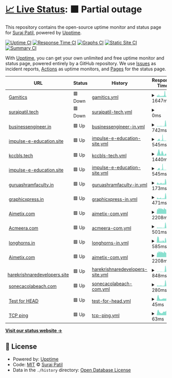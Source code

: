 # [📈 Live Status](https://spielers.github.io/hostics): <!--live status--> **🟧 Partial outage**

This repository contains the open-source uptime monitor and status page for [Suraj Patil](www.surajpatil.tech), powered by [Upptime](https://github.com/upptime/upptime).

[![Uptime CI](https://github.com/spielers/hostics/workflows/Uptime%20CI/badge.svg)](https://github.com/upptime/upptime/actions?query=workflow%3A%22Uptime+CI%22)
[![Response Time CI](https://github.com/spielers/hostics/workflows/Response%20Time%20CI/badge.svg)](https://github.com/upptime/upptime/actions?query=workflow%3A%22Response+Time+CI%22)
[![Graphs CI](https://github.com/spielers/hostics/workflows/Graphs%20CI/badge.svg)](https://github.com/upptime/upptime/actions?query=workflow%3A%22Graphs+CI%22)
[![Static Site CI](https://github.com/spielers/hostics/workflows/Static%20Site%20CI/badge.svg)](https://github.com/upptime/upptime/actions?query=workflow%3A%22Static+Site+CI%22)
[![Summary CI](https://github.com/spielers/hostics/workflows/Summary%20CI/badge.svg)](https://github.com/upptime/upptime/actions?query=workflow%3A%22Summary+CI%22)

With [Upptime](https://upptime.js.org), you can get your own unlimited and free uptime monitor and status page, powered entirely by a GitHub repository. We use [Issues](https://github.com/spielers/hostics/issues) as incident reports, [Actions](https://github.com/spielers/hostics/actions) as uptime monitors, and [Pages](https://spielers.github.io/hostics) for the status page.

<!--start: status pages-->
<!-- This summary is generated by Upptime (https://github.com/upptime/upptime) -->
<!-- Do not edit this manually, your changes will be overwritten -->
<!-- prettier-ignore -->
| URL | Status | History | Response Time | Uptime |
| --- | ------ | ------- | ------------- | ------ |
| <img alt="" src="https://favicons.githubusercontent.com/gamitics.com" height="13"> [Gamitics](https://gamitics.com/) | 🟥 Down | [gamitics.yml](https://github.com/spielers/hostics/commits/HEAD/history/gamitics.yml) | <details><summary><img alt="Response time graph" src="./graphs/gamitics/response-time-week.png" height="20"> 1647ms</summary><br><a href="https://spielers.github.io/hostics/history/gamitics"><img alt="Response time 2128" src="https://img.shields.io/endpoint?url=https%3A%2F%2Fraw.githubusercontent.com%2Fspielers%2Fhostics%2FHEAD%2Fapi%2Fgamitics%2Fresponse-time.json"></a><br><a href="https://spielers.github.io/hostics/history/gamitics"><img alt="24-hour response time 1480" src="https://img.shields.io/endpoint?url=https%3A%2F%2Fraw.githubusercontent.com%2Fspielers%2Fhostics%2FHEAD%2Fapi%2Fgamitics%2Fresponse-time-day.json"></a><br><a href="https://spielers.github.io/hostics/history/gamitics"><img alt="7-day response time 1647" src="https://img.shields.io/endpoint?url=https%3A%2F%2Fraw.githubusercontent.com%2Fspielers%2Fhostics%2FHEAD%2Fapi%2Fgamitics%2Fresponse-time-week.json"></a><br><a href="https://spielers.github.io/hostics/history/gamitics"><img alt="30-day response time 2261" src="https://img.shields.io/endpoint?url=https%3A%2F%2Fraw.githubusercontent.com%2Fspielers%2Fhostics%2FHEAD%2Fapi%2Fgamitics%2Fresponse-time-month.json"></a><br><a href="https://spielers.github.io/hostics/history/gamitics"><img alt="1-year response time 2128" src="https://img.shields.io/endpoint?url=https%3A%2F%2Fraw.githubusercontent.com%2Fspielers%2Fhostics%2FHEAD%2Fapi%2Fgamitics%2Fresponse-time-year.json"></a></details> | <details><summary><a href="https://spielers.github.io/hostics/history/gamitics">100.00%</a></summary><a href="https://spielers.github.io/hostics/history/gamitics"><img alt="All-time uptime 100.00%" src="https://img.shields.io/endpoint?url=https%3A%2F%2Fraw.githubusercontent.com%2Fspielers%2Fhostics%2FHEAD%2Fapi%2Fgamitics%2Fuptime.json"></a><br><a href="https://spielers.github.io/hostics/history/gamitics"><img alt="24-hour uptime 100.00%" src="https://img.shields.io/endpoint?url=https%3A%2F%2Fraw.githubusercontent.com%2Fspielers%2Fhostics%2FHEAD%2Fapi%2Fgamitics%2Fuptime-day.json"></a><br><a href="https://spielers.github.io/hostics/history/gamitics"><img alt="7-day uptime 100.00%" src="https://img.shields.io/endpoint?url=https%3A%2F%2Fraw.githubusercontent.com%2Fspielers%2Fhostics%2FHEAD%2Fapi%2Fgamitics%2Fuptime-week.json"></a><br><a href="https://spielers.github.io/hostics/history/gamitics"><img alt="30-day uptime 100.00%" src="https://img.shields.io/endpoint?url=https%3A%2F%2Fraw.githubusercontent.com%2Fspielers%2Fhostics%2FHEAD%2Fapi%2Fgamitics%2Fuptime-month.json"></a><br><a href="https://spielers.github.io/hostics/history/gamitics"><img alt="1-year uptime 100.00%" src="https://img.shields.io/endpoint?url=https%3A%2F%2Fraw.githubusercontent.com%2Fspielers%2Fhostics%2FHEAD%2Fapi%2Fgamitics%2Fuptime-year.json"></a></details>
| <img alt="" src="https://favicons.githubusercontent.com/surajpatil.tech" height="13"> [surajpatil.tech](http://surajpatil.tech/) | 🟥 Down | [surajpatil-tech.yml](https://github.com/spielers/hostics/commits/HEAD/history/surajpatil-tech.yml) | <details><summary><img alt="Response time graph" src="./graphs/surajpatil-tech/response-time-week.png" height="20"> 0ms</summary><br><a href="https://spielers.github.io/hostics/history/surajpatil-tech"><img alt="Response time 629" src="https://img.shields.io/endpoint?url=https%3A%2F%2Fraw.githubusercontent.com%2Fspielers%2Fhostics%2FHEAD%2Fapi%2Fsurajpatil-tech%2Fresponse-time.json"></a><br><a href="https://spielers.github.io/hostics/history/surajpatil-tech"><img alt="24-hour response time 0" src="https://img.shields.io/endpoint?url=https%3A%2F%2Fraw.githubusercontent.com%2Fspielers%2Fhostics%2FHEAD%2Fapi%2Fsurajpatil-tech%2Fresponse-time-day.json"></a><br><a href="https://spielers.github.io/hostics/history/surajpatil-tech"><img alt="7-day response time 0" src="https://img.shields.io/endpoint?url=https%3A%2F%2Fraw.githubusercontent.com%2Fspielers%2Fhostics%2FHEAD%2Fapi%2Fsurajpatil-tech%2Fresponse-time-week.json"></a><br><a href="https://spielers.github.io/hostics/history/surajpatil-tech"><img alt="30-day response time 0" src="https://img.shields.io/endpoint?url=https%3A%2F%2Fraw.githubusercontent.com%2Fspielers%2Fhostics%2FHEAD%2Fapi%2Fsurajpatil-tech%2Fresponse-time-month.json"></a><br><a href="https://spielers.github.io/hostics/history/surajpatil-tech"><img alt="1-year response time 629" src="https://img.shields.io/endpoint?url=https%3A%2F%2Fraw.githubusercontent.com%2Fspielers%2Fhostics%2FHEAD%2Fapi%2Fsurajpatil-tech%2Fresponse-time-year.json"></a></details> | <details><summary><a href="https://spielers.github.io/hostics/history/surajpatil-tech">100.00%</a></summary><a href="https://spielers.github.io/hostics/history/surajpatil-tech"><img alt="All-time uptime 100.00%" src="https://img.shields.io/endpoint?url=https%3A%2F%2Fraw.githubusercontent.com%2Fspielers%2Fhostics%2FHEAD%2Fapi%2Fsurajpatil-tech%2Fuptime.json"></a><br><a href="https://spielers.github.io/hostics/history/surajpatil-tech"><img alt="24-hour uptime 100.00%" src="https://img.shields.io/endpoint?url=https%3A%2F%2Fraw.githubusercontent.com%2Fspielers%2Fhostics%2FHEAD%2Fapi%2Fsurajpatil-tech%2Fuptime-day.json"></a><br><a href="https://spielers.github.io/hostics/history/surajpatil-tech"><img alt="7-day uptime 100.00%" src="https://img.shields.io/endpoint?url=https%3A%2F%2Fraw.githubusercontent.com%2Fspielers%2Fhostics%2FHEAD%2Fapi%2Fsurajpatil-tech%2Fuptime-week.json"></a><br><a href="https://spielers.github.io/hostics/history/surajpatil-tech"><img alt="30-day uptime 100.00%" src="https://img.shields.io/endpoint?url=https%3A%2F%2Fraw.githubusercontent.com%2Fspielers%2Fhostics%2FHEAD%2Fapi%2Fsurajpatil-tech%2Fuptime-month.json"></a><br><a href="https://spielers.github.io/hostics/history/surajpatil-tech"><img alt="1-year uptime 100.00%" src="https://img.shields.io/endpoint?url=https%3A%2F%2Fraw.githubusercontent.com%2Fspielers%2Fhostics%2FHEAD%2Fapi%2Fsurajpatil-tech%2Fuptime-year.json"></a></details>
| <img alt="" src="https://favicons.githubusercontent.com/businessengineer.in" height="13"> [businessengineer.in](http://businessengineer.in) | 🟩 Up | [businessengineer-in.yml](https://github.com/spielers/hostics/commits/HEAD/history/businessengineer-in.yml) | <details><summary><img alt="Response time graph" src="./graphs/businessengineer-in/response-time-week.png" height="20"> 742ms</summary><br><a href="https://spielers.github.io/hostics/history/businessengineer-in"><img alt="Response time 1747" src="https://img.shields.io/endpoint?url=https%3A%2F%2Fraw.githubusercontent.com%2Fspielers%2Fhostics%2FHEAD%2Fapi%2Fbusinessengineer-in%2Fresponse-time.json"></a><br><a href="https://spielers.github.io/hostics/history/businessengineer-in"><img alt="24-hour response time 427" src="https://img.shields.io/endpoint?url=https%3A%2F%2Fraw.githubusercontent.com%2Fspielers%2Fhostics%2FHEAD%2Fapi%2Fbusinessengineer-in%2Fresponse-time-day.json"></a><br><a href="https://spielers.github.io/hostics/history/businessengineer-in"><img alt="7-day response time 742" src="https://img.shields.io/endpoint?url=https%3A%2F%2Fraw.githubusercontent.com%2Fspielers%2Fhostics%2FHEAD%2Fapi%2Fbusinessengineer-in%2Fresponse-time-week.json"></a><br><a href="https://spielers.github.io/hostics/history/businessengineer-in"><img alt="30-day response time 1079" src="https://img.shields.io/endpoint?url=https%3A%2F%2Fraw.githubusercontent.com%2Fspielers%2Fhostics%2FHEAD%2Fapi%2Fbusinessengineer-in%2Fresponse-time-month.json"></a><br><a href="https://spielers.github.io/hostics/history/businessengineer-in"><img alt="1-year response time 1747" src="https://img.shields.io/endpoint?url=https%3A%2F%2Fraw.githubusercontent.com%2Fspielers%2Fhostics%2FHEAD%2Fapi%2Fbusinessengineer-in%2Fresponse-time-year.json"></a></details> | <details><summary><a href="https://spielers.github.io/hostics/history/businessengineer-in">0.00%</a></summary><a href="https://spielers.github.io/hostics/history/businessengineer-in"><img alt="All-time uptime 0.00%" src="https://img.shields.io/endpoint?url=https%3A%2F%2Fraw.githubusercontent.com%2Fspielers%2Fhostics%2FHEAD%2Fapi%2Fbusinessengineer-in%2Fuptime.json"></a><br><a href="https://spielers.github.io/hostics/history/businessengineer-in"><img alt="24-hour uptime 0.00%" src="https://img.shields.io/endpoint?url=https%3A%2F%2Fraw.githubusercontent.com%2Fspielers%2Fhostics%2FHEAD%2Fapi%2Fbusinessengineer-in%2Fuptime-day.json"></a><br><a href="https://spielers.github.io/hostics/history/businessengineer-in"><img alt="7-day uptime 0.00%" src="https://img.shields.io/endpoint?url=https%3A%2F%2Fraw.githubusercontent.com%2Fspielers%2Fhostics%2FHEAD%2Fapi%2Fbusinessengineer-in%2Fuptime-week.json"></a><br><a href="https://spielers.github.io/hostics/history/businessengineer-in"><img alt="30-day uptime 1.38%" src="https://img.shields.io/endpoint?url=https%3A%2F%2Fraw.githubusercontent.com%2Fspielers%2Fhostics%2FHEAD%2Fapi%2Fbusinessengineer-in%2Fuptime-month.json"></a><br><a href="https://spielers.github.io/hostics/history/businessengineer-in"><img alt="1-year uptime 0.00%" src="https://img.shields.io/endpoint?url=https%3A%2F%2Fraw.githubusercontent.com%2Fspielers%2Fhostics%2FHEAD%2Fapi%2Fbusinessengineer-in%2Fuptime-year.json"></a></details>
| <img alt="" src="https://favicons.githubusercontent.com/impulse-e-education.site" height="13"> [impulse-e-education.site](https://impulse-e-education.site) | 🟩 Up | [impulse-e-education-site.yml](https://github.com/spielers/hostics/commits/HEAD/history/impulse-e-education-site.yml) | <details><summary><img alt="Response time graph" src="./graphs/impulse-e-education-site/response-time-week.png" height="20"> 545ms</summary><br><a href="https://spielers.github.io/hostics/history/impulse-e-education-site"><img alt="Response time 328" src="https://img.shields.io/endpoint?url=https%3A%2F%2Fraw.githubusercontent.com%2Fspielers%2Fhostics%2FHEAD%2Fapi%2Fimpulse-e-education-site%2Fresponse-time.json"></a><br><a href="https://spielers.github.io/hostics/history/impulse-e-education-site"><img alt="24-hour response time 146" src="https://img.shields.io/endpoint?url=https%3A%2F%2Fraw.githubusercontent.com%2Fspielers%2Fhostics%2FHEAD%2Fapi%2Fimpulse-e-education-site%2Fresponse-time-day.json"></a><br><a href="https://spielers.github.io/hostics/history/impulse-e-education-site"><img alt="7-day response time 545" src="https://img.shields.io/endpoint?url=https%3A%2F%2Fraw.githubusercontent.com%2Fspielers%2Fhostics%2FHEAD%2Fapi%2Fimpulse-e-education-site%2Fresponse-time-week.json"></a><br><a href="https://spielers.github.io/hostics/history/impulse-e-education-site"><img alt="30-day response time 517" src="https://img.shields.io/endpoint?url=https%3A%2F%2Fraw.githubusercontent.com%2Fspielers%2Fhostics%2FHEAD%2Fapi%2Fimpulse-e-education-site%2Fresponse-time-month.json"></a><br><a href="https://spielers.github.io/hostics/history/impulse-e-education-site"><img alt="1-year response time 328" src="https://img.shields.io/endpoint?url=https%3A%2F%2Fraw.githubusercontent.com%2Fspielers%2Fhostics%2FHEAD%2Fapi%2Fimpulse-e-education-site%2Fresponse-time-year.json"></a></details> | <details><summary><a href="https://spielers.github.io/hostics/history/impulse-e-education-site">100.00%</a></summary><a href="https://spielers.github.io/hostics/history/impulse-e-education-site"><img alt="All-time uptime 100.00%" src="https://img.shields.io/endpoint?url=https%3A%2F%2Fraw.githubusercontent.com%2Fspielers%2Fhostics%2FHEAD%2Fapi%2Fimpulse-e-education-site%2Fuptime.json"></a><br><a href="https://spielers.github.io/hostics/history/impulse-e-education-site"><img alt="24-hour uptime 100.00%" src="https://img.shields.io/endpoint?url=https%3A%2F%2Fraw.githubusercontent.com%2Fspielers%2Fhostics%2FHEAD%2Fapi%2Fimpulse-e-education-site%2Fuptime-day.json"></a><br><a href="https://spielers.github.io/hostics/history/impulse-e-education-site"><img alt="7-day uptime 100.00%" src="https://img.shields.io/endpoint?url=https%3A%2F%2Fraw.githubusercontent.com%2Fspielers%2Fhostics%2FHEAD%2Fapi%2Fimpulse-e-education-site%2Fuptime-week.json"></a><br><a href="https://spielers.github.io/hostics/history/impulse-e-education-site"><img alt="30-day uptime 100.00%" src="https://img.shields.io/endpoint?url=https%3A%2F%2Fraw.githubusercontent.com%2Fspielers%2Fhostics%2FHEAD%2Fapi%2Fimpulse-e-education-site%2Fuptime-month.json"></a><br><a href="https://spielers.github.io/hostics/history/impulse-e-education-site"><img alt="1-year uptime 100.00%" src="https://img.shields.io/endpoint?url=https%3A%2F%2Fraw.githubusercontent.com%2Fspielers%2Fhostics%2FHEAD%2Fapi%2Fimpulse-e-education-site%2Fuptime-year.json"></a></details>
| <img alt="" src="https://favicons.githubusercontent.com/kccbls.tech" height="13"> [kccbls.tech](https://kccbls.tech) | 🟩 Up | [kccbls-tech.yml](https://github.com/spielers/hostics/commits/HEAD/history/kccbls-tech.yml) | <details><summary><img alt="Response time graph" src="./graphs/kccbls-tech/response-time-week.png" height="20"> 1440ms</summary><br><a href="https://spielers.github.io/hostics/history/kccbls-tech"><img alt="Response time 1132" src="https://img.shields.io/endpoint?url=https%3A%2F%2Fraw.githubusercontent.com%2Fspielers%2Fhostics%2FHEAD%2Fapi%2Fkccbls-tech%2Fresponse-time.json"></a><br><a href="https://spielers.github.io/hostics/history/kccbls-tech"><img alt="24-hour response time 924" src="https://img.shields.io/endpoint?url=https%3A%2F%2Fraw.githubusercontent.com%2Fspielers%2Fhostics%2FHEAD%2Fapi%2Fkccbls-tech%2Fresponse-time-day.json"></a><br><a href="https://spielers.github.io/hostics/history/kccbls-tech"><img alt="7-day response time 1440" src="https://img.shields.io/endpoint?url=https%3A%2F%2Fraw.githubusercontent.com%2Fspielers%2Fhostics%2FHEAD%2Fapi%2Fkccbls-tech%2Fresponse-time-week.json"></a><br><a href="https://spielers.github.io/hostics/history/kccbls-tech"><img alt="30-day response time 1072" src="https://img.shields.io/endpoint?url=https%3A%2F%2Fraw.githubusercontent.com%2Fspielers%2Fhostics%2FHEAD%2Fapi%2Fkccbls-tech%2Fresponse-time-month.json"></a><br><a href="https://spielers.github.io/hostics/history/kccbls-tech"><img alt="1-year response time 1132" src="https://img.shields.io/endpoint?url=https%3A%2F%2Fraw.githubusercontent.com%2Fspielers%2Fhostics%2FHEAD%2Fapi%2Fkccbls-tech%2Fresponse-time-year.json"></a></details> | <details><summary><a href="https://spielers.github.io/hostics/history/kccbls-tech">100.00%</a></summary><a href="https://spielers.github.io/hostics/history/kccbls-tech"><img alt="All-time uptime 100.00%" src="https://img.shields.io/endpoint?url=https%3A%2F%2Fraw.githubusercontent.com%2Fspielers%2Fhostics%2FHEAD%2Fapi%2Fkccbls-tech%2Fuptime.json"></a><br><a href="https://spielers.github.io/hostics/history/kccbls-tech"><img alt="24-hour uptime 100.00%" src="https://img.shields.io/endpoint?url=https%3A%2F%2Fraw.githubusercontent.com%2Fspielers%2Fhostics%2FHEAD%2Fapi%2Fkccbls-tech%2Fuptime-day.json"></a><br><a href="https://spielers.github.io/hostics/history/kccbls-tech"><img alt="7-day uptime 100.00%" src="https://img.shields.io/endpoint?url=https%3A%2F%2Fraw.githubusercontent.com%2Fspielers%2Fhostics%2FHEAD%2Fapi%2Fkccbls-tech%2Fuptime-week.json"></a><br><a href="https://spielers.github.io/hostics/history/kccbls-tech"><img alt="30-day uptime 100.00%" src="https://img.shields.io/endpoint?url=https%3A%2F%2Fraw.githubusercontent.com%2Fspielers%2Fhostics%2FHEAD%2Fapi%2Fkccbls-tech%2Fuptime-month.json"></a><br><a href="https://spielers.github.io/hostics/history/kccbls-tech"><img alt="1-year uptime 100.00%" src="https://img.shields.io/endpoint?url=https%3A%2F%2Fraw.githubusercontent.com%2Fspielers%2Fhostics%2FHEAD%2Fapi%2Fkccbls-tech%2Fuptime-year.json"></a></details>
| <img alt="" src="https://favicons.githubusercontent.com/impulse-e-education.site" height="13"> [impulse-e-education.site](https://impulse-e-education.site) | 🟩 Up | [impulse-e-education-site.yml](https://github.com/spielers/hostics/commits/HEAD/history/impulse-e-education-site.yml) | <details><summary><img alt="Response time graph" src="./graphs/impulse-e-education-site/response-time-week.png" height="20"> 545ms</summary><br><a href="https://spielers.github.io/hostics/history/impulse-e-education-site"><img alt="Response time 328" src="https://img.shields.io/endpoint?url=https%3A%2F%2Fraw.githubusercontent.com%2Fspielers%2Fhostics%2FHEAD%2Fapi%2Fimpulse-e-education-site%2Fresponse-time.json"></a><br><a href="https://spielers.github.io/hostics/history/impulse-e-education-site"><img alt="24-hour response time 146" src="https://img.shields.io/endpoint?url=https%3A%2F%2Fraw.githubusercontent.com%2Fspielers%2Fhostics%2FHEAD%2Fapi%2Fimpulse-e-education-site%2Fresponse-time-day.json"></a><br><a href="https://spielers.github.io/hostics/history/impulse-e-education-site"><img alt="7-day response time 545" src="https://img.shields.io/endpoint?url=https%3A%2F%2Fraw.githubusercontent.com%2Fspielers%2Fhostics%2FHEAD%2Fapi%2Fimpulse-e-education-site%2Fresponse-time-week.json"></a><br><a href="https://spielers.github.io/hostics/history/impulse-e-education-site"><img alt="30-day response time 517" src="https://img.shields.io/endpoint?url=https%3A%2F%2Fraw.githubusercontent.com%2Fspielers%2Fhostics%2FHEAD%2Fapi%2Fimpulse-e-education-site%2Fresponse-time-month.json"></a><br><a href="https://spielers.github.io/hostics/history/impulse-e-education-site"><img alt="1-year response time 328" src="https://img.shields.io/endpoint?url=https%3A%2F%2Fraw.githubusercontent.com%2Fspielers%2Fhostics%2FHEAD%2Fapi%2Fimpulse-e-education-site%2Fresponse-time-year.json"></a></details> | <details><summary><a href="https://spielers.github.io/hostics/history/impulse-e-education-site">100.00%</a></summary><a href="https://spielers.github.io/hostics/history/impulse-e-education-site"><img alt="All-time uptime 100.00%" src="https://img.shields.io/endpoint?url=https%3A%2F%2Fraw.githubusercontent.com%2Fspielers%2Fhostics%2FHEAD%2Fapi%2Fimpulse-e-education-site%2Fuptime.json"></a><br><a href="https://spielers.github.io/hostics/history/impulse-e-education-site"><img alt="24-hour uptime 100.00%" src="https://img.shields.io/endpoint?url=https%3A%2F%2Fraw.githubusercontent.com%2Fspielers%2Fhostics%2FHEAD%2Fapi%2Fimpulse-e-education-site%2Fuptime-day.json"></a><br><a href="https://spielers.github.io/hostics/history/impulse-e-education-site"><img alt="7-day uptime 100.00%" src="https://img.shields.io/endpoint?url=https%3A%2F%2Fraw.githubusercontent.com%2Fspielers%2Fhostics%2FHEAD%2Fapi%2Fimpulse-e-education-site%2Fuptime-week.json"></a><br><a href="https://spielers.github.io/hostics/history/impulse-e-education-site"><img alt="30-day uptime 100.00%" src="https://img.shields.io/endpoint?url=https%3A%2F%2Fraw.githubusercontent.com%2Fspielers%2Fhostics%2FHEAD%2Fapi%2Fimpulse-e-education-site%2Fuptime-month.json"></a><br><a href="https://spielers.github.io/hostics/history/impulse-e-education-site"><img alt="1-year uptime 100.00%" src="https://img.shields.io/endpoint?url=https%3A%2F%2Fraw.githubusercontent.com%2Fspielers%2Fhostics%2FHEAD%2Fapi%2Fimpulse-e-education-site%2Fuptime-year.json"></a></details>
| <img alt="" src="https://favicons.githubusercontent.com/guruashramfaculty.in" height="13"> [guruashramfaculty.in](https://guruashramfaculty.in) | 🟩 Up | [guruashramfaculty-in.yml](https://github.com/spielers/hostics/commits/HEAD/history/guruashramfaculty-in.yml) | <details><summary><img alt="Response time graph" src="./graphs/guruashramfaculty-in/response-time-week.png" height="20"> 173ms</summary><br><a href="https://spielers.github.io/hostics/history/guruashramfaculty-in"><img alt="Response time 2447" src="https://img.shields.io/endpoint?url=https%3A%2F%2Fraw.githubusercontent.com%2Fspielers%2Fhostics%2FHEAD%2Fapi%2Fguruashramfaculty-in%2Fresponse-time.json"></a><br><a href="https://spielers.github.io/hostics/history/guruashramfaculty-in"><img alt="24-hour response time 212" src="https://img.shields.io/endpoint?url=https%3A%2F%2Fraw.githubusercontent.com%2Fspielers%2Fhostics%2FHEAD%2Fapi%2Fguruashramfaculty-in%2Fresponse-time-day.json"></a><br><a href="https://spielers.github.io/hostics/history/guruashramfaculty-in"><img alt="7-day response time 173" src="https://img.shields.io/endpoint?url=https%3A%2F%2Fraw.githubusercontent.com%2Fspielers%2Fhostics%2FHEAD%2Fapi%2Fguruashramfaculty-in%2Fresponse-time-week.json"></a><br><a href="https://spielers.github.io/hostics/history/guruashramfaculty-in"><img alt="30-day response time 1139" src="https://img.shields.io/endpoint?url=https%3A%2F%2Fraw.githubusercontent.com%2Fspielers%2Fhostics%2FHEAD%2Fapi%2Fguruashramfaculty-in%2Fresponse-time-month.json"></a><br><a href="https://spielers.github.io/hostics/history/guruashramfaculty-in"><img alt="1-year response time 2447" src="https://img.shields.io/endpoint?url=https%3A%2F%2Fraw.githubusercontent.com%2Fspielers%2Fhostics%2FHEAD%2Fapi%2Fguruashramfaculty-in%2Fresponse-time-year.json"></a></details> | <details><summary><a href="https://spielers.github.io/hostics/history/guruashramfaculty-in">100.00%</a></summary><a href="https://spielers.github.io/hostics/history/guruashramfaculty-in"><img alt="All-time uptime 100.00%" src="https://img.shields.io/endpoint?url=https%3A%2F%2Fraw.githubusercontent.com%2Fspielers%2Fhostics%2FHEAD%2Fapi%2Fguruashramfaculty-in%2Fuptime.json"></a><br><a href="https://spielers.github.io/hostics/history/guruashramfaculty-in"><img alt="24-hour uptime 100.00%" src="https://img.shields.io/endpoint?url=https%3A%2F%2Fraw.githubusercontent.com%2Fspielers%2Fhostics%2FHEAD%2Fapi%2Fguruashramfaculty-in%2Fuptime-day.json"></a><br><a href="https://spielers.github.io/hostics/history/guruashramfaculty-in"><img alt="7-day uptime 100.00%" src="https://img.shields.io/endpoint?url=https%3A%2F%2Fraw.githubusercontent.com%2Fspielers%2Fhostics%2FHEAD%2Fapi%2Fguruashramfaculty-in%2Fuptime-week.json"></a><br><a href="https://spielers.github.io/hostics/history/guruashramfaculty-in"><img alt="30-day uptime 100.00%" src="https://img.shields.io/endpoint?url=https%3A%2F%2Fraw.githubusercontent.com%2Fspielers%2Fhostics%2FHEAD%2Fapi%2Fguruashramfaculty-in%2Fuptime-month.json"></a><br><a href="https://spielers.github.io/hostics/history/guruashramfaculty-in"><img alt="1-year uptime 100.00%" src="https://img.shields.io/endpoint?url=https%3A%2F%2Fraw.githubusercontent.com%2Fspielers%2Fhostics%2FHEAD%2Fapi%2Fguruashramfaculty-in%2Fuptime-year.json"></a></details>
| <img alt="" src="https://favicons.githubusercontent.com/graphicxpress.in" height="13"> [graphicxpress.in](http://graphicxpress.in/) | 🟩 Up | [graphicxpress-in.yml](https://github.com/spielers/hostics/commits/HEAD/history/graphicxpress-in.yml) | <details><summary><img alt="Response time graph" src="./graphs/graphicxpress-in/response-time-week.png" height="20"> 471ms</summary><br><a href="https://spielers.github.io/hostics/history/graphicxpress-in"><img alt="Response time 388" src="https://img.shields.io/endpoint?url=https%3A%2F%2Fraw.githubusercontent.com%2Fspielers%2Fhostics%2FHEAD%2Fapi%2Fgraphicxpress-in%2Fresponse-time.json"></a><br><a href="https://spielers.github.io/hostics/history/graphicxpress-in"><img alt="24-hour response time 534" src="https://img.shields.io/endpoint?url=https%3A%2F%2Fraw.githubusercontent.com%2Fspielers%2Fhostics%2FHEAD%2Fapi%2Fgraphicxpress-in%2Fresponse-time-day.json"></a><br><a href="https://spielers.github.io/hostics/history/graphicxpress-in"><img alt="7-day response time 471" src="https://img.shields.io/endpoint?url=https%3A%2F%2Fraw.githubusercontent.com%2Fspielers%2Fhostics%2FHEAD%2Fapi%2Fgraphicxpress-in%2Fresponse-time-week.json"></a><br><a href="https://spielers.github.io/hostics/history/graphicxpress-in"><img alt="30-day response time 330" src="https://img.shields.io/endpoint?url=https%3A%2F%2Fraw.githubusercontent.com%2Fspielers%2Fhostics%2FHEAD%2Fapi%2Fgraphicxpress-in%2Fresponse-time-month.json"></a><br><a href="https://spielers.github.io/hostics/history/graphicxpress-in"><img alt="1-year response time 388" src="https://img.shields.io/endpoint?url=https%3A%2F%2Fraw.githubusercontent.com%2Fspielers%2Fhostics%2FHEAD%2Fapi%2Fgraphicxpress-in%2Fresponse-time-year.json"></a></details> | <details><summary><a href="https://spielers.github.io/hostics/history/graphicxpress-in">0.00%</a></summary><a href="https://spielers.github.io/hostics/history/graphicxpress-in"><img alt="All-time uptime 0.00%" src="https://img.shields.io/endpoint?url=https%3A%2F%2Fraw.githubusercontent.com%2Fspielers%2Fhostics%2FHEAD%2Fapi%2Fgraphicxpress-in%2Fuptime.json"></a><br><a href="https://spielers.github.io/hostics/history/graphicxpress-in"><img alt="24-hour uptime 0.00%" src="https://img.shields.io/endpoint?url=https%3A%2F%2Fraw.githubusercontent.com%2Fspielers%2Fhostics%2FHEAD%2Fapi%2Fgraphicxpress-in%2Fuptime-day.json"></a><br><a href="https://spielers.github.io/hostics/history/graphicxpress-in"><img alt="7-day uptime 0.00%" src="https://img.shields.io/endpoint?url=https%3A%2F%2Fraw.githubusercontent.com%2Fspielers%2Fhostics%2FHEAD%2Fapi%2Fgraphicxpress-in%2Fuptime-week.json"></a><br><a href="https://spielers.github.io/hostics/history/graphicxpress-in"><img alt="30-day uptime 1.38%" src="https://img.shields.io/endpoint?url=https%3A%2F%2Fraw.githubusercontent.com%2Fspielers%2Fhostics%2FHEAD%2Fapi%2Fgraphicxpress-in%2Fuptime-month.json"></a><br><a href="https://spielers.github.io/hostics/history/graphicxpress-in"><img alt="1-year uptime 0.00%" src="https://img.shields.io/endpoint?url=https%3A%2F%2Fraw.githubusercontent.com%2Fspielers%2Fhostics%2FHEAD%2Fapi%2Fgraphicxpress-in%2Fuptime-year.json"></a></details>
| <img alt="" src="https://favicons.githubusercontent.com/aimetix.com" height="13"> [Aimetix.com](https://aimetix.com) | 🟩 Up | [aimetix-com.yml](https://github.com/spielers/hostics/commits/HEAD/history/aimetix-com.yml) | <details><summary><img alt="Response time graph" src="./graphs/aimetix-com/response-time-week.png" height="20"> 2208ms</summary><br><a href="https://spielers.github.io/hostics/history/aimetix-com"><img alt="Response time 1635" src="https://img.shields.io/endpoint?url=https%3A%2F%2Fraw.githubusercontent.com%2Fspielers%2Fhostics%2FHEAD%2Fapi%2Faimetix-com%2Fresponse-time.json"></a><br><a href="https://spielers.github.io/hostics/history/aimetix-com"><img alt="24-hour response time 1956" src="https://img.shields.io/endpoint?url=https%3A%2F%2Fraw.githubusercontent.com%2Fspielers%2Fhostics%2FHEAD%2Fapi%2Faimetix-com%2Fresponse-time-day.json"></a><br><a href="https://spielers.github.io/hostics/history/aimetix-com"><img alt="7-day response time 2208" src="https://img.shields.io/endpoint?url=https%3A%2F%2Fraw.githubusercontent.com%2Fspielers%2Fhostics%2FHEAD%2Fapi%2Faimetix-com%2Fresponse-time-week.json"></a><br><a href="https://spielers.github.io/hostics/history/aimetix-com"><img alt="30-day response time 2538" src="https://img.shields.io/endpoint?url=https%3A%2F%2Fraw.githubusercontent.com%2Fspielers%2Fhostics%2FHEAD%2Fapi%2Faimetix-com%2Fresponse-time-month.json"></a><br><a href="https://spielers.github.io/hostics/history/aimetix-com"><img alt="1-year response time 1635" src="https://img.shields.io/endpoint?url=https%3A%2F%2Fraw.githubusercontent.com%2Fspielers%2Fhostics%2FHEAD%2Fapi%2Faimetix-com%2Fresponse-time-year.json"></a></details> | <details><summary><a href="https://spielers.github.io/hostics/history/aimetix-com">100.00%</a></summary><a href="https://spielers.github.io/hostics/history/aimetix-com"><img alt="All-time uptime 100.00%" src="https://img.shields.io/endpoint?url=https%3A%2F%2Fraw.githubusercontent.com%2Fspielers%2Fhostics%2FHEAD%2Fapi%2Faimetix-com%2Fuptime.json"></a><br><a href="https://spielers.github.io/hostics/history/aimetix-com"><img alt="24-hour uptime 100.00%" src="https://img.shields.io/endpoint?url=https%3A%2F%2Fraw.githubusercontent.com%2Fspielers%2Fhostics%2FHEAD%2Fapi%2Faimetix-com%2Fuptime-day.json"></a><br><a href="https://spielers.github.io/hostics/history/aimetix-com"><img alt="7-day uptime 100.00%" src="https://img.shields.io/endpoint?url=https%3A%2F%2Fraw.githubusercontent.com%2Fspielers%2Fhostics%2FHEAD%2Fapi%2Faimetix-com%2Fuptime-week.json"></a><br><a href="https://spielers.github.io/hostics/history/aimetix-com"><img alt="30-day uptime 100.00%" src="https://img.shields.io/endpoint?url=https%3A%2F%2Fraw.githubusercontent.com%2Fspielers%2Fhostics%2FHEAD%2Fapi%2Faimetix-com%2Fuptime-month.json"></a><br><a href="https://spielers.github.io/hostics/history/aimetix-com"><img alt="1-year uptime 100.00%" src="https://img.shields.io/endpoint?url=https%3A%2F%2Fraw.githubusercontent.com%2Fspielers%2Fhostics%2FHEAD%2Fapi%2Faimetix-com%2Fuptime-year.json"></a></details>
| <img alt="" src="https://favicons.githubusercontent.com/acmeera.com" height="13"> [Acmeera.com](https://acmeera.com) | 🟩 Up | [acmeera-com.yml](https://github.com/spielers/hostics/commits/HEAD/history/acmeera-com.yml) | <details><summary><img alt="Response time graph" src="./graphs/acmeera-com/response-time-week.png" height="20"> 501ms</summary><br><a href="https://spielers.github.io/hostics/history/acmeera-com"><img alt="Response time 2655" src="https://img.shields.io/endpoint?url=https%3A%2F%2Fraw.githubusercontent.com%2Fspielers%2Fhostics%2FHEAD%2Fapi%2Facmeera-com%2Fresponse-time.json"></a><br><a href="https://spielers.github.io/hostics/history/acmeera-com"><img alt="24-hour response time 317" src="https://img.shields.io/endpoint?url=https%3A%2F%2Fraw.githubusercontent.com%2Fspielers%2Fhostics%2FHEAD%2Fapi%2Facmeera-com%2Fresponse-time-day.json"></a><br><a href="https://spielers.github.io/hostics/history/acmeera-com"><img alt="7-day response time 501" src="https://img.shields.io/endpoint?url=https%3A%2F%2Fraw.githubusercontent.com%2Fspielers%2Fhostics%2FHEAD%2Fapi%2Facmeera-com%2Fresponse-time-week.json"></a><br><a href="https://spielers.github.io/hostics/history/acmeera-com"><img alt="30-day response time 3644" src="https://img.shields.io/endpoint?url=https%3A%2F%2Fraw.githubusercontent.com%2Fspielers%2Fhostics%2FHEAD%2Fapi%2Facmeera-com%2Fresponse-time-month.json"></a><br><a href="https://spielers.github.io/hostics/history/acmeera-com"><img alt="1-year response time 2655" src="https://img.shields.io/endpoint?url=https%3A%2F%2Fraw.githubusercontent.com%2Fspielers%2Fhostics%2FHEAD%2Fapi%2Facmeera-com%2Fresponse-time-year.json"></a></details> | <details><summary><a href="https://spielers.github.io/hostics/history/acmeera-com">100.00%</a></summary><a href="https://spielers.github.io/hostics/history/acmeera-com"><img alt="All-time uptime 100.00%" src="https://img.shields.io/endpoint?url=https%3A%2F%2Fraw.githubusercontent.com%2Fspielers%2Fhostics%2FHEAD%2Fapi%2Facmeera-com%2Fuptime.json"></a><br><a href="https://spielers.github.io/hostics/history/acmeera-com"><img alt="24-hour uptime 100.00%" src="https://img.shields.io/endpoint?url=https%3A%2F%2Fraw.githubusercontent.com%2Fspielers%2Fhostics%2FHEAD%2Fapi%2Facmeera-com%2Fuptime-day.json"></a><br><a href="https://spielers.github.io/hostics/history/acmeera-com"><img alt="7-day uptime 100.00%" src="https://img.shields.io/endpoint?url=https%3A%2F%2Fraw.githubusercontent.com%2Fspielers%2Fhostics%2FHEAD%2Fapi%2Facmeera-com%2Fuptime-week.json"></a><br><a href="https://spielers.github.io/hostics/history/acmeera-com"><img alt="30-day uptime 100.00%" src="https://img.shields.io/endpoint?url=https%3A%2F%2Fraw.githubusercontent.com%2Fspielers%2Fhostics%2FHEAD%2Fapi%2Facmeera-com%2Fuptime-month.json"></a><br><a href="https://spielers.github.io/hostics/history/acmeera-com"><img alt="1-year uptime 100.00%" src="https://img.shields.io/endpoint?url=https%3A%2F%2Fraw.githubusercontent.com%2Fspielers%2Fhostics%2FHEAD%2Fapi%2Facmeera-com%2Fuptime-year.json"></a></details>
| <img alt="" src="https://favicons.githubusercontent.com/longhorns.in" height="13"> [longhorns.in](https://longhorns.in) | 🟩 Up | [longhorns-in.yml](https://github.com/spielers/hostics/commits/HEAD/history/longhorns-in.yml) | <details><summary><img alt="Response time graph" src="./graphs/longhorns-in/response-time-week.png" height="20"> 585ms</summary><br><a href="https://spielers.github.io/hostics/history/longhorns-in"><img alt="Response time 1378" src="https://img.shields.io/endpoint?url=https%3A%2F%2Fraw.githubusercontent.com%2Fspielers%2Fhostics%2FHEAD%2Fapi%2Flonghorns-in%2Fresponse-time.json"></a><br><a href="https://spielers.github.io/hostics/history/longhorns-in"><img alt="24-hour response time 252" src="https://img.shields.io/endpoint?url=https%3A%2F%2Fraw.githubusercontent.com%2Fspielers%2Fhostics%2FHEAD%2Fapi%2Flonghorns-in%2Fresponse-time-day.json"></a><br><a href="https://spielers.github.io/hostics/history/longhorns-in"><img alt="7-day response time 585" src="https://img.shields.io/endpoint?url=https%3A%2F%2Fraw.githubusercontent.com%2Fspielers%2Fhostics%2FHEAD%2Fapi%2Flonghorns-in%2Fresponse-time-week.json"></a><br><a href="https://spielers.github.io/hostics/history/longhorns-in"><img alt="30-day response time 1210" src="https://img.shields.io/endpoint?url=https%3A%2F%2Fraw.githubusercontent.com%2Fspielers%2Fhostics%2FHEAD%2Fapi%2Flonghorns-in%2Fresponse-time-month.json"></a><br><a href="https://spielers.github.io/hostics/history/longhorns-in"><img alt="1-year response time 1378" src="https://img.shields.io/endpoint?url=https%3A%2F%2Fraw.githubusercontent.com%2Fspielers%2Fhostics%2FHEAD%2Fapi%2Flonghorns-in%2Fresponse-time-year.json"></a></details> | <details><summary><a href="https://spielers.github.io/hostics/history/longhorns-in">100.00%</a></summary><a href="https://spielers.github.io/hostics/history/longhorns-in"><img alt="All-time uptime 100.00%" src="https://img.shields.io/endpoint?url=https%3A%2F%2Fraw.githubusercontent.com%2Fspielers%2Fhostics%2FHEAD%2Fapi%2Flonghorns-in%2Fuptime.json"></a><br><a href="https://spielers.github.io/hostics/history/longhorns-in"><img alt="24-hour uptime 100.00%" src="https://img.shields.io/endpoint?url=https%3A%2F%2Fraw.githubusercontent.com%2Fspielers%2Fhostics%2FHEAD%2Fapi%2Flonghorns-in%2Fuptime-day.json"></a><br><a href="https://spielers.github.io/hostics/history/longhorns-in"><img alt="7-day uptime 100.00%" src="https://img.shields.io/endpoint?url=https%3A%2F%2Fraw.githubusercontent.com%2Fspielers%2Fhostics%2FHEAD%2Fapi%2Flonghorns-in%2Fuptime-week.json"></a><br><a href="https://spielers.github.io/hostics/history/longhorns-in"><img alt="30-day uptime 100.00%" src="https://img.shields.io/endpoint?url=https%3A%2F%2Fraw.githubusercontent.com%2Fspielers%2Fhostics%2FHEAD%2Fapi%2Flonghorns-in%2Fuptime-month.json"></a><br><a href="https://spielers.github.io/hostics/history/longhorns-in"><img alt="1-year uptime 100.00%" src="https://img.shields.io/endpoint?url=https%3A%2F%2Fraw.githubusercontent.com%2Fspielers%2Fhostics%2FHEAD%2Fapi%2Flonghorns-in%2Fuptime-year.json"></a></details>
| <img alt="" src="https://favicons.githubusercontent.com/aimetix.com" height="13"> [Aimetix.com](https://aimetix.com) | 🟩 Up | [aimetix-com.yml](https://github.com/spielers/hostics/commits/HEAD/history/aimetix-com.yml) | <details><summary><img alt="Response time graph" src="./graphs/aimetix-com/response-time-week.png" height="20"> 2208ms</summary><br><a href="https://spielers.github.io/hostics/history/aimetix-com"><img alt="Response time 1635" src="https://img.shields.io/endpoint?url=https%3A%2F%2Fraw.githubusercontent.com%2Fspielers%2Fhostics%2FHEAD%2Fapi%2Faimetix-com%2Fresponse-time.json"></a><br><a href="https://spielers.github.io/hostics/history/aimetix-com"><img alt="24-hour response time 1956" src="https://img.shields.io/endpoint?url=https%3A%2F%2Fraw.githubusercontent.com%2Fspielers%2Fhostics%2FHEAD%2Fapi%2Faimetix-com%2Fresponse-time-day.json"></a><br><a href="https://spielers.github.io/hostics/history/aimetix-com"><img alt="7-day response time 2208" src="https://img.shields.io/endpoint?url=https%3A%2F%2Fraw.githubusercontent.com%2Fspielers%2Fhostics%2FHEAD%2Fapi%2Faimetix-com%2Fresponse-time-week.json"></a><br><a href="https://spielers.github.io/hostics/history/aimetix-com"><img alt="30-day response time 2538" src="https://img.shields.io/endpoint?url=https%3A%2F%2Fraw.githubusercontent.com%2Fspielers%2Fhostics%2FHEAD%2Fapi%2Faimetix-com%2Fresponse-time-month.json"></a><br><a href="https://spielers.github.io/hostics/history/aimetix-com"><img alt="1-year response time 1635" src="https://img.shields.io/endpoint?url=https%3A%2F%2Fraw.githubusercontent.com%2Fspielers%2Fhostics%2FHEAD%2Fapi%2Faimetix-com%2Fresponse-time-year.json"></a></details> | <details><summary><a href="https://spielers.github.io/hostics/history/aimetix-com">100.00%</a></summary><a href="https://spielers.github.io/hostics/history/aimetix-com"><img alt="All-time uptime 100.00%" src="https://img.shields.io/endpoint?url=https%3A%2F%2Fraw.githubusercontent.com%2Fspielers%2Fhostics%2FHEAD%2Fapi%2Faimetix-com%2Fuptime.json"></a><br><a href="https://spielers.github.io/hostics/history/aimetix-com"><img alt="24-hour uptime 100.00%" src="https://img.shields.io/endpoint?url=https%3A%2F%2Fraw.githubusercontent.com%2Fspielers%2Fhostics%2FHEAD%2Fapi%2Faimetix-com%2Fuptime-day.json"></a><br><a href="https://spielers.github.io/hostics/history/aimetix-com"><img alt="7-day uptime 100.00%" src="https://img.shields.io/endpoint?url=https%3A%2F%2Fraw.githubusercontent.com%2Fspielers%2Fhostics%2FHEAD%2Fapi%2Faimetix-com%2Fuptime-week.json"></a><br><a href="https://spielers.github.io/hostics/history/aimetix-com"><img alt="30-day uptime 100.00%" src="https://img.shields.io/endpoint?url=https%3A%2F%2Fraw.githubusercontent.com%2Fspielers%2Fhostics%2FHEAD%2Fapi%2Faimetix-com%2Fuptime-month.json"></a><br><a href="https://spielers.github.io/hostics/history/aimetix-com"><img alt="1-year uptime 100.00%" src="https://img.shields.io/endpoint?url=https%3A%2F%2Fraw.githubusercontent.com%2Fspielers%2Fhostics%2FHEAD%2Fapi%2Faimetix-com%2Fuptime-year.json"></a></details>
| <img alt="" src="https://favicons.githubusercontent.com/harekrishnaredevelopers.site" height="13"> [harekrishnaredevelopers.site](https://harekrishnaredevelopers.site) | 🟩 Up | [harekrishnaredevelopers-site.yml](https://github.com/spielers/hostics/commits/HEAD/history/harekrishnaredevelopers-site.yml) | <details><summary><img alt="Response time graph" src="./graphs/harekrishnaredevelopers-site/response-time-week.png" height="20"> 848ms</summary><br><a href="https://spielers.github.io/hostics/history/harekrishnaredevelopers-site"><img alt="Response time 279" src="https://img.shields.io/endpoint?url=https%3A%2F%2Fraw.githubusercontent.com%2Fspielers%2Fhostics%2FHEAD%2Fapi%2Fharekrishnaredevelopers-site%2Fresponse-time.json"></a><br><a href="https://spielers.github.io/hostics/history/harekrishnaredevelopers-site"><img alt="24-hour response time 450" src="https://img.shields.io/endpoint?url=https%3A%2F%2Fraw.githubusercontent.com%2Fspielers%2Fhostics%2FHEAD%2Fapi%2Fharekrishnaredevelopers-site%2Fresponse-time-day.json"></a><br><a href="https://spielers.github.io/hostics/history/harekrishnaredevelopers-site"><img alt="7-day response time 848" src="https://img.shields.io/endpoint?url=https%3A%2F%2Fraw.githubusercontent.com%2Fspielers%2Fhostics%2FHEAD%2Fapi%2Fharekrishnaredevelopers-site%2Fresponse-time-week.json"></a><br><a href="https://spielers.github.io/hostics/history/harekrishnaredevelopers-site"><img alt="30-day response time 374" src="https://img.shields.io/endpoint?url=https%3A%2F%2Fraw.githubusercontent.com%2Fspielers%2Fhostics%2FHEAD%2Fapi%2Fharekrishnaredevelopers-site%2Fresponse-time-month.json"></a><br><a href="https://spielers.github.io/hostics/history/harekrishnaredevelopers-site"><img alt="1-year response time 279" src="https://img.shields.io/endpoint?url=https%3A%2F%2Fraw.githubusercontent.com%2Fspielers%2Fhostics%2FHEAD%2Fapi%2Fharekrishnaredevelopers-site%2Fresponse-time-year.json"></a></details> | <details><summary><a href="https://spielers.github.io/hostics/history/harekrishnaredevelopers-site">100.00%</a></summary><a href="https://spielers.github.io/hostics/history/harekrishnaredevelopers-site"><img alt="All-time uptime 100.00%" src="https://img.shields.io/endpoint?url=https%3A%2F%2Fraw.githubusercontent.com%2Fspielers%2Fhostics%2FHEAD%2Fapi%2Fharekrishnaredevelopers-site%2Fuptime.json"></a><br><a href="https://spielers.github.io/hostics/history/harekrishnaredevelopers-site"><img alt="24-hour uptime 100.00%" src="https://img.shields.io/endpoint?url=https%3A%2F%2Fraw.githubusercontent.com%2Fspielers%2Fhostics%2FHEAD%2Fapi%2Fharekrishnaredevelopers-site%2Fuptime-day.json"></a><br><a href="https://spielers.github.io/hostics/history/harekrishnaredevelopers-site"><img alt="7-day uptime 100.00%" src="https://img.shields.io/endpoint?url=https%3A%2F%2Fraw.githubusercontent.com%2Fspielers%2Fhostics%2FHEAD%2Fapi%2Fharekrishnaredevelopers-site%2Fuptime-week.json"></a><br><a href="https://spielers.github.io/hostics/history/harekrishnaredevelopers-site"><img alt="30-day uptime 100.00%" src="https://img.shields.io/endpoint?url=https%3A%2F%2Fraw.githubusercontent.com%2Fspielers%2Fhostics%2FHEAD%2Fapi%2Fharekrishnaredevelopers-site%2Fuptime-month.json"></a><br><a href="https://spielers.github.io/hostics/history/harekrishnaredevelopers-site"><img alt="1-year uptime 100.00%" src="https://img.shields.io/endpoint?url=https%3A%2F%2Fraw.githubusercontent.com%2Fspielers%2Fhostics%2FHEAD%2Fapi%2Fharekrishnaredevelopers-site%2Fuptime-year.json"></a></details>
| <img alt="" src="https://favicons.githubusercontent.com/sonecacolabeach.com" height="13"> [sonecacolabeach.com](https://sonecacolabeach.com) | 🟩 Up | [sonecacolabeach-com.yml](https://github.com/spielers/hostics/commits/HEAD/history/sonecacolabeach-com.yml) | <details><summary><img alt="Response time graph" src="./graphs/sonecacolabeach-com/response-time-week.png" height="20"> 280ms</summary><br><a href="https://spielers.github.io/hostics/history/sonecacolabeach-com"><img alt="Response time 222" src="https://img.shields.io/endpoint?url=https%3A%2F%2Fraw.githubusercontent.com%2Fspielers%2Fhostics%2FHEAD%2Fapi%2Fsonecacolabeach-com%2Fresponse-time.json"></a><br><a href="https://spielers.github.io/hostics/history/sonecacolabeach-com"><img alt="24-hour response time 232" src="https://img.shields.io/endpoint?url=https%3A%2F%2Fraw.githubusercontent.com%2Fspielers%2Fhostics%2FHEAD%2Fapi%2Fsonecacolabeach-com%2Fresponse-time-day.json"></a><br><a href="https://spielers.github.io/hostics/history/sonecacolabeach-com"><img alt="7-day response time 280" src="https://img.shields.io/endpoint?url=https%3A%2F%2Fraw.githubusercontent.com%2Fspielers%2Fhostics%2FHEAD%2Fapi%2Fsonecacolabeach-com%2Fresponse-time-week.json"></a><br><a href="https://spielers.github.io/hostics/history/sonecacolabeach-com"><img alt="30-day response time 185" src="https://img.shields.io/endpoint?url=https%3A%2F%2Fraw.githubusercontent.com%2Fspielers%2Fhostics%2FHEAD%2Fapi%2Fsonecacolabeach-com%2Fresponse-time-month.json"></a><br><a href="https://spielers.github.io/hostics/history/sonecacolabeach-com"><img alt="1-year response time 222" src="https://img.shields.io/endpoint?url=https%3A%2F%2Fraw.githubusercontent.com%2Fspielers%2Fhostics%2FHEAD%2Fapi%2Fsonecacolabeach-com%2Fresponse-time-year.json"></a></details> | <details><summary><a href="https://spielers.github.io/hostics/history/sonecacolabeach-com">100.00%</a></summary><a href="https://spielers.github.io/hostics/history/sonecacolabeach-com"><img alt="All-time uptime 100.00%" src="https://img.shields.io/endpoint?url=https%3A%2F%2Fraw.githubusercontent.com%2Fspielers%2Fhostics%2FHEAD%2Fapi%2Fsonecacolabeach-com%2Fuptime.json"></a><br><a href="https://spielers.github.io/hostics/history/sonecacolabeach-com"><img alt="24-hour uptime 100.00%" src="https://img.shields.io/endpoint?url=https%3A%2F%2Fraw.githubusercontent.com%2Fspielers%2Fhostics%2FHEAD%2Fapi%2Fsonecacolabeach-com%2Fuptime-day.json"></a><br><a href="https://spielers.github.io/hostics/history/sonecacolabeach-com"><img alt="7-day uptime 100.00%" src="https://img.shields.io/endpoint?url=https%3A%2F%2Fraw.githubusercontent.com%2Fspielers%2Fhostics%2FHEAD%2Fapi%2Fsonecacolabeach-com%2Fuptime-week.json"></a><br><a href="https://spielers.github.io/hostics/history/sonecacolabeach-com"><img alt="30-day uptime 100.00%" src="https://img.shields.io/endpoint?url=https%3A%2F%2Fraw.githubusercontent.com%2Fspielers%2Fhostics%2FHEAD%2Fapi%2Fsonecacolabeach-com%2Fuptime-month.json"></a><br><a href="https://spielers.github.io/hostics/history/sonecacolabeach-com"><img alt="1-year uptime 100.00%" src="https://img.shields.io/endpoint?url=https%3A%2F%2Fraw.githubusercontent.com%2Fspielers%2Fhostics%2FHEAD%2Fapi%2Fsonecacolabeach-com%2Fuptime-year.json"></a></details>
| <img alt="" src="https://favicons.githubusercontent.com/www.google.com" height="13"> [Test for HEAD](https://www.google.com) | 🟩 Up | [test-for-head.yml](https://github.com/spielers/hostics/commits/HEAD/history/test-for-head.yml) | <details><summary><img alt="Response time graph" src="./graphs/test-for-head/response-time-week.png" height="20"> 45ms</summary><br><a href="https://spielers.github.io/hostics/history/test-for-head"><img alt="Response time 64" src="https://img.shields.io/endpoint?url=https%3A%2F%2Fraw.githubusercontent.com%2Fspielers%2Fhostics%2FHEAD%2Fapi%2Ftest-for-head%2Fresponse-time.json"></a><br><a href="https://spielers.github.io/hostics/history/test-for-head"><img alt="24-hour response time 43" src="https://img.shields.io/endpoint?url=https%3A%2F%2Fraw.githubusercontent.com%2Fspielers%2Fhostics%2FHEAD%2Fapi%2Ftest-for-head%2Fresponse-time-day.json"></a><br><a href="https://spielers.github.io/hostics/history/test-for-head"><img alt="7-day response time 45" src="https://img.shields.io/endpoint?url=https%3A%2F%2Fraw.githubusercontent.com%2Fspielers%2Fhostics%2FHEAD%2Fapi%2Ftest-for-head%2Fresponse-time-week.json"></a><br><a href="https://spielers.github.io/hostics/history/test-for-head"><img alt="30-day response time 64" src="https://img.shields.io/endpoint?url=https%3A%2F%2Fraw.githubusercontent.com%2Fspielers%2Fhostics%2FHEAD%2Fapi%2Ftest-for-head%2Fresponse-time-month.json"></a><br><a href="https://spielers.github.io/hostics/history/test-for-head"><img alt="1-year response time 64" src="https://img.shields.io/endpoint?url=https%3A%2F%2Fraw.githubusercontent.com%2Fspielers%2Fhostics%2FHEAD%2Fapi%2Ftest-for-head%2Fresponse-time-year.json"></a></details> | <details><summary><a href="https://spielers.github.io/hostics/history/test-for-head">100.00%</a></summary><a href="https://spielers.github.io/hostics/history/test-for-head"><img alt="All-time uptime 100.00%" src="https://img.shields.io/endpoint?url=https%3A%2F%2Fraw.githubusercontent.com%2Fspielers%2Fhostics%2FHEAD%2Fapi%2Ftest-for-head%2Fuptime.json"></a><br><a href="https://spielers.github.io/hostics/history/test-for-head"><img alt="24-hour uptime 100.00%" src="https://img.shields.io/endpoint?url=https%3A%2F%2Fraw.githubusercontent.com%2Fspielers%2Fhostics%2FHEAD%2Fapi%2Ftest-for-head%2Fuptime-day.json"></a><br><a href="https://spielers.github.io/hostics/history/test-for-head"><img alt="7-day uptime 100.00%" src="https://img.shields.io/endpoint?url=https%3A%2F%2Fraw.githubusercontent.com%2Fspielers%2Fhostics%2FHEAD%2Fapi%2Ftest-for-head%2Fuptime-week.json"></a><br><a href="https://spielers.github.io/hostics/history/test-for-head"><img alt="30-day uptime 100.00%" src="https://img.shields.io/endpoint?url=https%3A%2F%2Fraw.githubusercontent.com%2Fspielers%2Fhostics%2FHEAD%2Fapi%2Ftest-for-head%2Fuptime-month.json"></a><br><a href="https://spielers.github.io/hostics/history/test-for-head"><img alt="1-year uptime 100.00%" src="https://img.shields.io/endpoint?url=https%3A%2F%2Fraw.githubusercontent.com%2Fspielers%2Fhostics%2FHEAD%2Fapi%2Ftest-for-head%2Fuptime-year.json"></a></details>
| <img alt="" src="https://favicons.githubusercontent.com/null" height="13"> [TCP ping](1.1.1.1) | 🟩 Up | [tcp-ping.yml](https://github.com/spielers/hostics/commits/HEAD/history/tcp-ping.yml) | <details><summary><img alt="Response time graph" src="./graphs/tcp-ping/response-time-week.png" height="20"> 63ms</summary><br><a href="https://spielers.github.io/hostics/history/tcp-ping"><img alt="Response time 73" src="https://img.shields.io/endpoint?url=https%3A%2F%2Fraw.githubusercontent.com%2Fspielers%2Fhostics%2FHEAD%2Fapi%2Ftcp-ping%2Fresponse-time.json"></a><br><a href="https://spielers.github.io/hostics/history/tcp-ping"><img alt="24-hour response time 83" src="https://img.shields.io/endpoint?url=https%3A%2F%2Fraw.githubusercontent.com%2Fspielers%2Fhostics%2FHEAD%2Fapi%2Ftcp-ping%2Fresponse-time-day.json"></a><br><a href="https://spielers.github.io/hostics/history/tcp-ping"><img alt="7-day response time 63" src="https://img.shields.io/endpoint?url=https%3A%2F%2Fraw.githubusercontent.com%2Fspielers%2Fhostics%2FHEAD%2Fapi%2Ftcp-ping%2Fresponse-time-week.json"></a><br><a href="https://spielers.github.io/hostics/history/tcp-ping"><img alt="30-day response time 61" src="https://img.shields.io/endpoint?url=https%3A%2F%2Fraw.githubusercontent.com%2Fspielers%2Fhostics%2FHEAD%2Fapi%2Ftcp-ping%2Fresponse-time-month.json"></a><br><a href="https://spielers.github.io/hostics/history/tcp-ping"><img alt="1-year response time 73" src="https://img.shields.io/endpoint?url=https%3A%2F%2Fraw.githubusercontent.com%2Fspielers%2Fhostics%2FHEAD%2Fapi%2Ftcp-ping%2Fresponse-time-year.json"></a></details> | <details><summary><a href="https://spielers.github.io/hostics/history/tcp-ping">100.00%</a></summary><a href="https://spielers.github.io/hostics/history/tcp-ping"><img alt="All-time uptime 100.00%" src="https://img.shields.io/endpoint?url=https%3A%2F%2Fraw.githubusercontent.com%2Fspielers%2Fhostics%2FHEAD%2Fapi%2Ftcp-ping%2Fuptime.json"></a><br><a href="https://spielers.github.io/hostics/history/tcp-ping"><img alt="24-hour uptime 100.00%" src="https://img.shields.io/endpoint?url=https%3A%2F%2Fraw.githubusercontent.com%2Fspielers%2Fhostics%2FHEAD%2Fapi%2Ftcp-ping%2Fuptime-day.json"></a><br><a href="https://spielers.github.io/hostics/history/tcp-ping"><img alt="7-day uptime 100.00%" src="https://img.shields.io/endpoint?url=https%3A%2F%2Fraw.githubusercontent.com%2Fspielers%2Fhostics%2FHEAD%2Fapi%2Ftcp-ping%2Fuptime-week.json"></a><br><a href="https://spielers.github.io/hostics/history/tcp-ping"><img alt="30-day uptime 100.00%" src="https://img.shields.io/endpoint?url=https%3A%2F%2Fraw.githubusercontent.com%2Fspielers%2Fhostics%2FHEAD%2Fapi%2Ftcp-ping%2Fuptime-month.json"></a><br><a href="https://spielers.github.io/hostics/history/tcp-ping"><img alt="1-year uptime 100.00%" src="https://img.shields.io/endpoint?url=https%3A%2F%2Fraw.githubusercontent.com%2Fspielers%2Fhostics%2FHEAD%2Fapi%2Ftcp-ping%2Fuptime-year.json"></a></details>

<!--end: status pages-->

[**Visit our status website →**](https://spielers.github.io/hostics)

## 📄 License

- Powered by: [Upptime](https://github.com/upptime/upptime)
- Code: [MIT](./LICENSE) © [Suraj Patil](www.surajpatil.tech)
- Data in the `./history` directory: [Open Database License](https://opendatacommons.org/licenses/odbl/1-0/)
